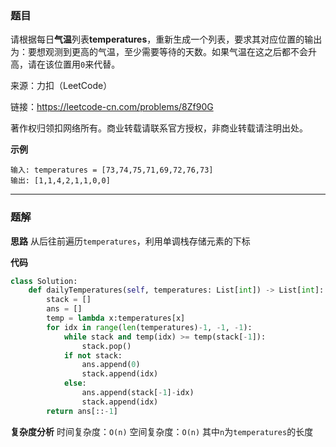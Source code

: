 ### 题目
请根据每日**气温**列表**temperatures**，重新生成一个列表，要求其对应位置的输出为：要想观测到更高的气温，至少需要等待的天数。如果气温在这之后都不会升高，请在该位置用`0`来代替。

来源：力扣（LeetCode）

链接：https://leetcode-cn.com/problems/8Zf90G

著作权归领扣网络所有。商业转载请联系官方授权，非商业转载请注明出处。

**示例**
```
输入: temperatures = [73,74,75,71,69,72,76,73]
输出: [1,1,4,2,1,1,0,0]
```
------------
### 题解
**思路**
从后往前遍历`temperatures`，利用单调栈存储元素的下标

**代码**
```python
class Solution:
    def dailyTemperatures(self, temperatures: List[int]) -> List[int]:
        stack = []
        ans = []
        temp = lambda x:temperatures[x]
        for idx in range(len(temperatures)-1, -1, -1):
            while stack and temp(idx) >= temp(stack[-1]):
                stack.pop()
            if not stack:
                ans.append(0)
                stack.append(idx)
            else:
                ans.append(stack[-1]-idx)
                stack.append(idx)
        return ans[::-1]
```
**复杂度分析**
时间复杂度：`O(n)`
空间复杂度：`O(n)`
其中`n`为`temperatures`的长度
